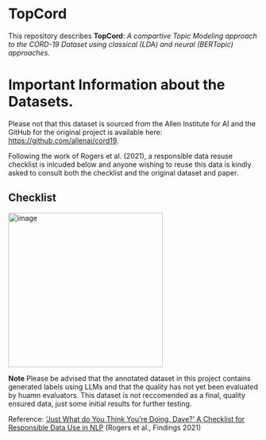 # TopCord

This repository describes **TopCord**: _A compartive Topic Modeling approach to the CORD-19 Dataset using classical (LDA) and neural (BERTopic) approaches._


# Important Information about the Datasets.

Please not that this dataset is sourced from the Allen Institute for AI and the GitHub for the original project is available here: https://github.com/allenai/cord19. 

Following the work of Rogers et al. (2021), a responsible data resuse checklist is inlcuded below and anyone wishing to reuse this data is kindly asked to consult both the checklist and the original dataset and paper.

## Checklist

<img width="311" alt="image" src="https://github.com/user-attachments/assets/3c21b223-641e-43db-b86c-9807157fb5bd" />



**Note**
Please be advised that the annotated dataset in this project contains generated labels using LLMs and that the quality has not yet been evaluated by huamn evaluators. This dataset is not reccomended as a final, quality ensured data, just some initial results for further testing.

Reference: [‘Just What do You Think You’re Doing, Dave?’ A Checklist for Responsible Data Use in NLP](https://aclanthology.org/2021.findings-emnlp.414/) (Rogers et al., Findings 2021)


